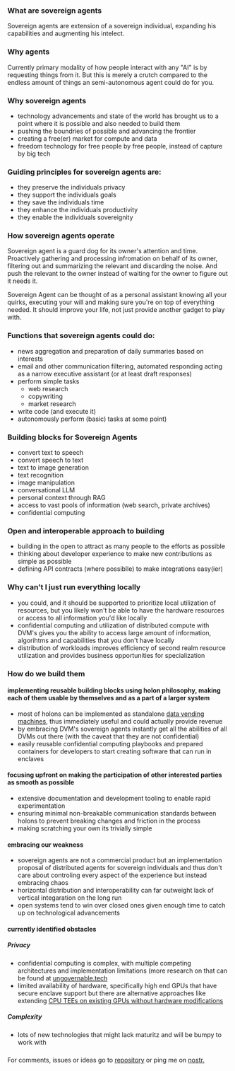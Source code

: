 ### What are sovereign agents
Sovereign agents are extension of a sovereign individual, expanding his capabilities and augmenting his intelect. 

### Why agents 
Currently primary modality of how people interact with any "AI" is by requesting things from it. But this is merely a crutch compared to the endless amount of things an semi-autonomous agent could do for you. 

### Why sovereign agents
- technology advancements and state of the world has brought us to a point where it is possible and also needed to build them
- pushing the boundries of possible and advancing the frontier
- creating a free(er) market for compute and data
- freedom technology for free people by free people, instead of capture by big tech

### Guiding principles for sovereign agents are:
- they preserve the individuals privacy
- they support the individuals goals
- they save the individuals time
- they enhance the individuals productivity
- they enable the individuals sovereignity

### How sovereign agents operate
Sovereign agent is a guard dog for its owner's attention and time. Proactively gathering and processing infromation on behalf of its owner, filtering out and summarizing the relevant and discarding the noise. And push the relevant to the owner instead of waiting for the owner to figure out it needs it. 

Sovereign Agent can be thought of as a personal assistant knowing all your quirks, executing your will and making sure you're on top of everything needed. It should improve your life, not just provide another gadget to play with. 

### Functions that sovereign agents could do:
- news aggregation and preparation of daily summaries based on interests
- email and other communication filtering, automated responding acting as a narrow executive assistant (or at least draft responses)
- perform simple tasks
  - web research
  - copywriting
  - market research
- write code (and execute it)
- autonomously perform (basic) tasks at some point)

### Building blocks for Sovereign Agents
- convert text to speech
- convert speech to text
- text to image generation
- text recognition
- image manipulation
- conversational LLM
- personal context through RAG
- access to vast pools of information (web search, private archives)
- confidential computing

### Open and interoperable approach to building
- building in the open to attract as many people to the efforts as possible
- thinking about developer experience to make new contributions as simple as possible
- defining API contracts (where possiblle) to make integrations easy(ier)

### Why can't I just run everything locally
- you could, and it should be supported to prioritize local utilization of resources, but you likely won't be able to have the hardware resources or access to all information you'd like locally
- confidential computing and utilization of distributed compute with DVM's gives you the ability to access large amount of information, algorihtms and capabilities that you don't have locally
- distribution of workloads improves efficiency of second realm resource utilization and provides business opportunities for specialization

### How do we build them
#### implementing reusable building blocks using holon philosophy, making each of them usable by themselves and as a part of a larger system
- most of holons can be implemented as standalone [data vending machines](https://www.data-vending-machines.org/), thus immediately useful and could actually provide revenue
- by embracing DVM's sovereign agents instantly get all the abilities of all DVMs out there (with the caveat that they are not confidential)
- easily reusable confidential computing playbooks and prepared containers for developers to start creating software that can run in enclaves
#### focusing upfront on making the participation of other interested parties as smooth as possible
- extensive documentation and development tooling to enable rapid experimentation
- ensuring minimal non-breakable communication standards between holons to prevent breaking changes and friction in the process
- making scratching your own its trivially simple
#### embracing our weakness
- sovereign agents are not a commercial product but an implementation proposal of distributed agents for sovereign individuals and thus don't care about controling every aspect of the experience but instead embracing chaos
- horizontal distribution and interoperability can far outweight lack of vertical integaration on the long run
- open systems tend to win over closed ones given enough time to catch up on technological advancements
#### currently identified obstacles 
##### Privacy
- confidential computing is complex, with multiple competing architectures and implementation limitations (more research on that can be found at [ungovernable.tech](https://ungovernable.tech)
- limited availability of hardware, specifically high end GPUs that have secure enclave support but there are alternative approaches like extending [CPU TEEs on existing GPUs without hardware modifications](https://www.s3lab.io/paper/gevisor-socc23)
##### Complexity
- lots of new technologies that might lack maturitz and will be bumpy to work with
##### 

For comments, issues or ideas go to [repository](https://github.com/aljazceru/sovereign-agents) or ping me on [nostr.](https://nostr.at/aljaz@nostr.si)

